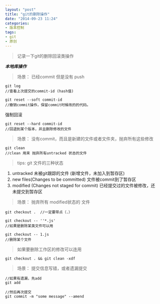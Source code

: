 ```yaml
---
layout: "post"
title: "git的删除操作"
date: "2014-09-23 11:24"
categories:
- 版本控制
tags:
- git
- 原创
---
```


> 记录一下git的删除回滚类操作

***本地库操作***

> 场景： 已经commit 但是没有 push

```
git log
//查看上次提交的commit-id (hash值)

git reset --soft commit-id
//撤销commit操作，保留commit时候改的的代码。
```
强制回滚

```
git reset --hard commit-id
//回退到某个版本，并且删除修改的文件
```

> 场景： 没有commit，而且是新建的文件或者文件夹，抛弃所有这些修改

```
git clean
//clean 用来 抛弃所有untracked 状态的文件
```

> tips: git 文件的三种状态

 1. untracked 未被git跟踪的文件 (新增文件，未加入到暂存区)
 2. new files(Changes to be committed) 文件被commit到了暂存区
 3. modified (Changes not staged for commit) 已经提交过的文件被修改，还未提交到暂存区

> 场景： 抛弃所有 modified状态的 文件

```
git checkout .  //一定要带点（.）

git checkout -- ''*.js'
//如果是删除某类文件可以用

git checkout -- 1.js
//删除某个文件
```

> 如果要删除工作区的修改可以连用

`git checkout . && git clean -xdf`

> 场景： 提交信息写错，或者遗漏提交

```
//如果有遗漏，先add
git add

//然后再次提交
git commit -m "some message" --amend
```
